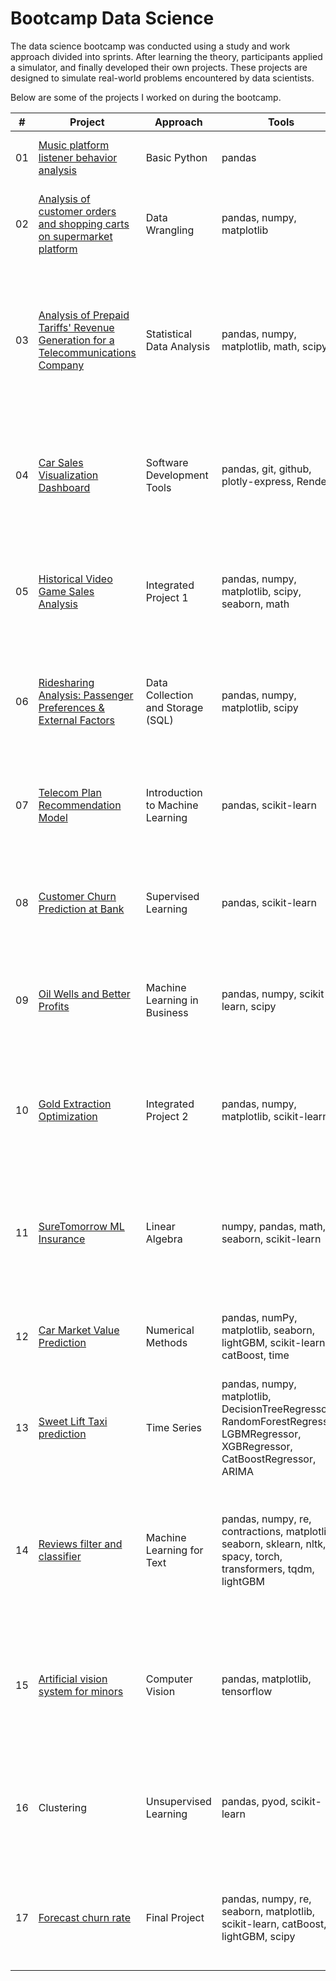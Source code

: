 # Bootcamp Data Science
The data science bootcamp was conducted using a study and work approach divided into sprints. After learning the theory, participants applied a simulator, and finally developed their own projects. These projects are designed to simulate real-world problems encountered by data scientists.

Below are some of the projects I worked on during the bootcamp.

| # | Project  | Approach  | Tools  | Objective |
|---|-----------|------------|-------|-----------|
|01|[Music platform listener behavior analysis](https://github.com/DAlv22/bootcamp-data-science/blob/main/project_1/project_1.ipynb)|Basic Python |pandas |Analyzing User Behavior on Online Music Streaming Platforms.
|02|[Analysis of customer orders and shopping carts on supermarket platform](https://github.com/DAlv22/bootcamp-data-science/blob/main/project_2/project_2.ipynb)|Data Wrangling |pandas, numpy, matplotlib |Analyze Instacart order and shopping cart data to understand consumption patterns.
|03|[Analysis of Prepaid Tariffs' Revenue Generation for a Telecommunications Company](https://github.com/DAlv22/bootcamp-data-science/blob/main/project_3/project_3.ipynb)|Statistical Data Analysis |pandas, numpy, matplotlib, math, scipy |Analysis of the revenue generation of prepaid tariffs for a telecommunications company; determine which plan generates the most revenue and statistical evidence to support the conclusion.
|04|[Car Sales Visualization Dashboard](https://github.com/DAlv22/vehicles_us)|Software Development Tools | pandas, git, github, plotly-express, Rende | This project visualizes car sale advertisement data, offering interactive graphs, details on vehicles in excellent condition, and filters by vehicle type.
|05|[Historical Video Game Sales Analysis](https://github.com/DAlv22/bootcamp-data-science/blob/main/project_5/project_05.ipynb)|Integrated Project 1 | pandas, numpy, matplotlib, scipy, seaborn, math | Identifying success factors in video game sales data up to 2016 from 'ICE' online store to inform project selection and advertising strategies.
|06|[Ridesharing Analysis: Passenger Preferences & External Factors](https://github.com/DAlv22/bootcamp-data-science/blob/main/project_6/project_6.ipynb)|Data Collection and Storage (SQL) | pandas, numpy, matplotlib, scipy | Understanding passenger preferences and external factors' impact on ridesharing trips through analysis of multiple datasets.
|07|[Telecom Plan Recommendation Model](https://github.com/DAlv22/bootcamp-data-science/blob/main/project_7/project_7.ipynb)|Introduction to Machine Learning | pandas, scikit-learn  | Creating a model to recommend between Telecom's new plans, Smart or Ultra, based on subscriber behavior data from a provided CSV file.
|08|[Customer Churn Prediction at Bank](https://github.com/DAlv22/bootcamp-data-science/blob/main/project_8/project_8.ipynb)|Supervised Learning | pandas, scikit-learn | Predict customer churn using historical behavior and contract termination data to enable proactive retention strategies.
|09|[Oil Wells and Better Profits](https://github.com/DAlv22/bootcamp-data-science/blob/main/project_9/project_9.ipynb)|Machine Learning in Business | pandas, numpy, scikit-learn, scipy | Identify optimal locations for drilling 200 new oil wells within a budget of $100 million to maximize profitability for OilyGiant.
|10|[Gold Extraction Optimization](https://github.com/DAlv22/bootcamp-data-science/blob/main/project_10/project_10.ipynb)|Integrated Project 2 | pandas, numpy, matplotlib, scikit-learn | Develop a machine learning model to predict gold extraction from ore, optimizing production and enhancing operational efficiency.
|11|[SureTomorrow ML Insurance](https://github.com/DAlv22/bootcamp-data-science/blob/main/project_11/project_11.ipynb)|Linear Algebra | numpy, pandas, math, seaborn, scikit-learn | Using machine learning, SureTomorrow Insurance tackles tasks like customer similarity identification, insurance benefit prediction, and data privacy protection.
|12|[Car Market Value Prediction](https://github.com/DAlv22/bootcamp-data-science/blob/main/project_12/project_12.ipynb)|Numerical Methods | pandas, numPy, matplotlib, seaborn, lightGBM, scikit-learn, catBoost, time | Predict second-hand car market values for Rusty Bargain's app with optimized quality, speed, and training.
|13|[Sweet Lift Taxi prediction](https://github.com/DAlv22/bootcamp-data-science/blob/main/project_13/project_13.ipynb)|Time Series | pandas, numpy, matplotlib,   DecisionTreeRegressor, RandomForestRegressor, LGBMRegressor, XGBRegressor, CatBoostRegressor, ARIMA | Predict the number of taxi orders at airports for the next hour to optimize driver allocation during peak hours.
|14|[Reviews filter and classifier](https://github.com/DAlv22/bootcamp-data-science/blob/main/project_14/project_14.ipynb)|Machine Learning for Text | pandas, numpy, re, contractions, matplotlib, seaborn, sklearn, nltk, spacy, torch, transformers, tqdm, lightGBM | Develop a system to filter and categorize classic movie reviews. The goal is to generate and train a model to automatically detect negative reviews, achieving an F1 score of at least 0.85.
|15|[Artificial vision system for minors](https://github.com/DAlv22/bootcamp-data-science/blob/main/project_15/project_15.ipynb)|Computer Vision | pandas, matplotlib, tensorflow | Develop a computer vision model to automatically verify the age of customers in the checkout area, aiming to prevent the sale of alcohol to underage individuals.
|16| Clustering | Unsupervised Learning | pandas, pyod, scikit-learn | Identify and compare anomalies in a dataset of sales and profits using the K-Nearest Neighbors (KNN) and Isolation Forest methods. (No project)
|17|[Forecast churn rate](https://github.com/DAlv22/bootcamp-data-science/blob/main/project_17/project_17.ipynb)|Final Project | pandas, numpy, re, seaborn, matplotlib, scikit-learn, catBoost, lightGBM, scipy | Forecast the customer churn rate to offer promotional codes and special plan options to those likely to leave the company.
